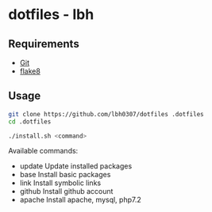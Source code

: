 # dotfiles - lbh

## Requirements

- [Git](http://git-scm.com)
- [flake8](https://pypi.python.org/pypi/flake8)

## Usage

```sh
git clone https://github.com/lbh0307/dotfiles .dotfiles
cd .dotfiles

./install.sh <command>
```

Available commands:
 - update    Update installed packages
 - base      Install basic packages
 - link      Install symbolic links
 - github    Install github account
 - apache    Install apache, mysql, php7.2
